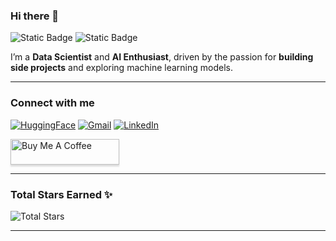 ### Hi there 👋

![Static Badge](https://img.shields.io/badge/Currently-Working-red?style=for-the-badge&labelColor=black&color=green)
![Static Badge](https://img.shields.io/badge/Always-Learning-blue?style=for-the-badge&labelColor=white&color=green)

I’m a **Data Scientist** and **AI Enthusiast**, driven by the passion for **building side projects** and exploring machine learning models.

---

### Connect with me

[![HuggingFace](https://img.shields.io/badge/-HuggingFace-yellow?style=flat&logo=huggingface)](https://huggingface.co/Fer14)
[![Gmail](https://img.shields.io/badge/-Email-EA4335?style=flat-square&logo=gmail&logoColor=white)](mailto:fcsancho14@gmail.com)
[![LinkedIn](https://img.shields.io/badge/-LinkedIn-0077B5?style=flat-square&logo=linkedin&logoColor=white)](https://es.linkedin.com/in/fernando-cortes-sancho)

<a href="https://www.buymeacoffee.com/Fer14" target="_blank">
  <img src="https://www.buymeacoffee.com/assets/img/custom_images/orange_img.png" alt="Buy Me A Coffee" style="height: 41px !important;width: 174px !important;box-shadow: 0px 3px 2px 0px rgba(190, 190, 190, 0.5) !important;" >
</a>

---

### Total Stars Earned ✨

![Total Stars](https://github-readme-stats.vercel.app/api?username=Fer14&show_icons=true&hide=issues,contribs,prs,commits&custom_title=Total%20Stars%20Earned&hide_rank=true&theme=dark)

---
